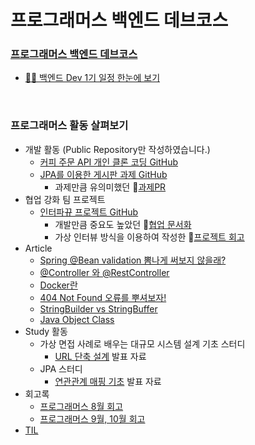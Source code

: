 # 프로그래머스 백엔드 데브코스

### [프로그래머스 백엔드 데브코스](https://programmers.co.kr/learn/courses/12177)
* [🤹‍♂️ 백엔드 Dev 1기 일정 한눈에 보기](%E1%84%91%E1%85%B3%E1%84%85%E1%85%A9%E1%84%80%E1%85%B3%E1%84%85%E1%85%A2%E1%84%86%E1%85%A5%E1%84%89%E1%85%B3%20%E1%84%87%E1%85%A2%E1%86%A8%E1%84%8B%E1%85%A6%E1%86%AB%E1%84%83%E1%85%B3%20%E1%84%83%E1%85%A6%E1%84%87%E1%85%B3%E1%84%8F%E1%85%A9%E1%84%89%E1%85%B3%20f7f4f97e4fad401e9bec83d01bad754c/%E1%84%87%E1%85%A2%E1%86%A8%E1%84%8B%E1%85%A6%E1%86%AB%E1%84%83%E1%85%B3%20Dev%201%E1%84%80%E1%85%B5%20%E1%84%8B%E1%85%B5%E1%86%AF%E1%84%8C%E1%85%A5%E1%86%BC%20%E1%84%92%E1%85%A1%E1%86%AB%E1%84%82%E1%85%AE%E1%86%AB%E1%84%8B%E1%85%A6%20%E1%84%87%E1%85%A9%E1%84%80%E1%85%B5%20626d45bc01b941c494284c1916e08ea8.csv)

<br>

### 프로그래머스 활동 살펴보기

- 개발 활동 (Public Repository만 작성하였습니다.)
    - [커피 주문 API 개인 클론 코딩 GitHub](https://github.com/0923kdh/gc-coffee)
    - [JPA를 이용한 게시판 과제 GitHub](https://github.com/0923kdh/SpringBoot-Board)
        - 과제만큼 유의미했던 📍[과제PR](https://github.com/prgrms-be-devcourse/SpringBoot-Board/pull/30)
- 협업 강화 팀 프로젝트
    - [인터파뀨 프로젝트 GitHub](https://github.com/prgrms-be-devcourse/BEDV1_Interparkyu)
        - 개발만큼 중요도 높았던 📍[협업 문서화](https://www.notion.so/0a3d26f3caaf4c55a2b451e795cbcb10)
        - 가상 인터뷰 방식을 이용하여 작성한 📍[프로젝트 회고](https://www.notion.so/7958b2d0f8034f5ca98a3fa16987a202)
- Article
    - [Spring @Bean validation 뽐나게 써보지 않을래?](https://velog.io/@heehee/Spring-Bean-validation-%EB%BD%90%EB%82%98%EA%B2%8C-%EC%8D%A8%EB%B3%B4%EC%A7%80-%EC%95%8A%EC%9D%84%EB%9E%98)
    - [@Controller 와 @RestController](https://velog.io/@heehee/Spring-Controller-%EC%99%80-RestController)
    - [Docker란](https://velog.io/@heehee/Docker)
    - [404 Not Found 오류를 뿌셔보자!](https://velog.io/@heehee/404-Not-Found-%EC%98%A4%EB%A5%98%EB%A5%BC-%EB%BF%8C%EC%85%94%EB%B3%B4%EC%9E%90)
    - [StringBuilder vs StringBuffer](https://daisy-day.tistory.com/192?category=1014728)
    - [Java Object Class](https://daisy-day.tistory.com/193?category=1014728)
- Study 활동
    - 가상 면접 사례로 배우는 대규모 시스템 설계 기초 스터디
        - [URL 단축 설계](https://velog.io/@heehee/URL-%EB%8B%A8%EC%B6%95%EA%B8%B0-%EC%84%A4%EA%B3%84) 발표 자료
    - JPA 스터디
        - [연관관계 매핑 기초](https://www.notion.so/JPA-Study-0f381db349bd4e2d9cf072b47feae539) 발표 자료
- 회고록
    - [프로그래머스 8월 회고](https://velog.io/@heehee/%ED%94%84%EB%A1%9C%EA%B7%B8%EB%9E%98%EB%A8%B8%EC%8A%A4-%ED%95%9C%EB%8B%AC-%ED%9A%8C%EA%B3%A0)
    - [프로그래머스 9월, 10월 회고](https://velog.io/@heehee/%ED%94%84%EB%A1%9C%EA%B7%B8%EB%9E%98%EB%A8%B8%EC%8A%A4-9-10%EC%9B%94-%ED%9A%8C%EA%B3%A0)
- [TIL](https://www.notion.so/dahee-dev-log-7538e23e908f4d99a32bb810a9e0b41e)
